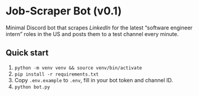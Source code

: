 # Job-Scraper Bot (v0.1)

Minimal Discord bot that scrapes *LinkedIn* for the latest
“software engineer intern” roles in the US and posts them to a
test channel every minute.

## Quick start
1. `python -m venv venv && source venv/bin/activate`
2. `pip install -r requirements.txt`
3. Copy `.env.example` to `.env`, fill in your bot token and channel ID.
4. `python bot.py`
